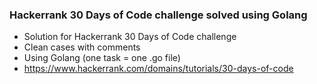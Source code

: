 ### Hackerrank 30 Days of Code challenge solved using Golang ###

* Solution for Hackerrank 30 Days of Code challenge
* Clean cases with comments
* Using Golang (one task = one .go file)
* https://www.hackerrank.com/domains/tutorials/30-days-of-code
